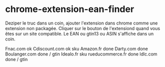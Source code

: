 # chrome-extension-ean-finder

Deziper le truc dans un coin, ajouter l'extension dans chrome comme une extension non packagée. Cliquer sur le bouton de l'extensiond quand vous êtes sur un site compatible.
Le EAN ou gtin13 ou ASIN s'affiche dans un coin.

Fnac.com	ok
Cdiscount.com	ok sku
Amazon.fr	done
Darty.com	done
Boulanger.com	done / gtin
Idealo.fr	sku
rueducommerce.fr	done
ldlc.com	done / gtin
